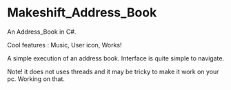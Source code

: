 # Makeshift_Address_Book
An Address_Book in C#.

 Cool features : Music, User icon, Works!
 
 A simple execution of an address book. Interface is quite simple to navigate.
 
Note! it does not uses threads and it may be tricky to make it work on your pc. Working on that.
  
